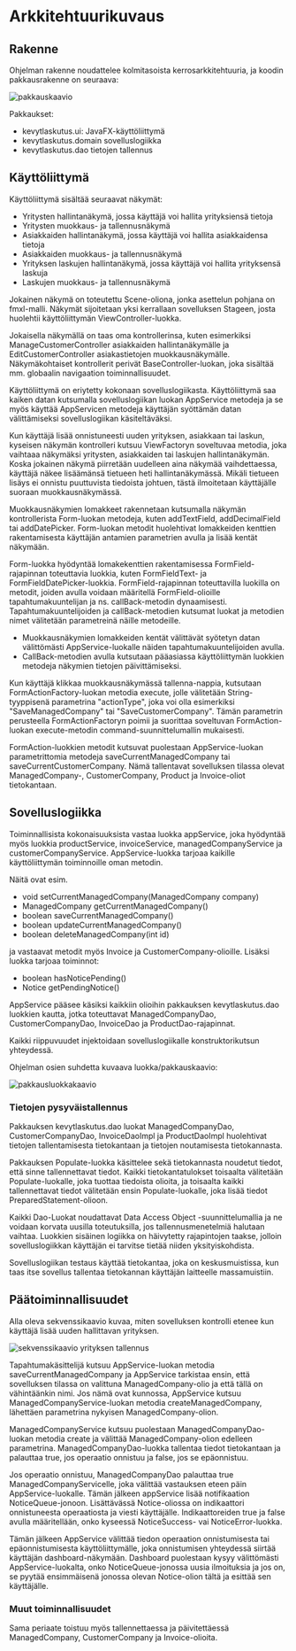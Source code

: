 # Arkkitehtuurikuvaus 

## Rakenne

Ohjelman rakenne noudattelee kolmitasoista kerrosarkkitehtuuria, ja koodin pakkausrakenne on seuraava:

![pakkauskaavio](pakkauskaavio.png)

Pakkaukset:

- kevytlaskutus.ui: JavaFX-käyttöliittymä 
- kevytlaskutus.domain sovelluslogiikka 
- kevytlaskutus.dao tietojen tallennus

## Käyttöliittymä

Käyttöliittymä sisältää seuraavat näkymät:

- Yritysten hallintanäkymä, jossa käyttäjä voi hallita yrityksiensä tietoja
- Yritysten muokkaus- ja tallennusnäkymä
- Asiakkaiden hallintanäkymä, jossa käyttäjä voi hallita asiakkaidensa tietoja
- Asiakkaiden muokkaus- ja tallennusnäkymä
- Yrityksen laskujen hallintanäkymä, jossa käyttäjä voi hallita yrityksensä laskuja
- Laskujen muokkaus- ja tallennusnäkymä

Jokainen näkymä on toteutettu Scene-oliona, jonka asettelun pohjana on fmxl-malli. Näkymät sijoitetaan yksi kerrallaan sovelluksen Stageen, josta huolehtii käyttöliittymän ViewController-luokka. 

Jokaisella näkymällä on taas oma kontrollerinsa, kuten esimerkiksi ManageCustomerController asiakkaiden hallintanäkymälle ja EditCustomerController asiakastietojen muokkausnäkymälle. Näkymäkohtaiset kontrollerit perivät BaseController-luokan, joka sisältää mm. globaalin navigaation toiminnallisuudet. 

Käyttöliittymä on eriytetty kokonaan sovelluslogiikasta. Käyttöliittymä saa kaiken datan kutsumalla sovelluslogiikan luokan AppService metodeja ja se myös käyttää AppServicen metodeja käyttäjän syöttämän datan välittämiseksi sovelluslogiikan käsiteltäväksi.

Kun käyttäjä lisää onnistuneesti uuden yrityksen, asiakkaan tai laskun, kyseisen näkymän kontrolleri kutsuu ViewFactoryn soveltuvaa metodia, joka vaihtaaa näkymäksi yritysten, asiakkaiden tai laskujen hallintanäkymän. Koska jokainen näkymä piirretään uudelleen aina näkymää vaihdettaessa, käyttäjä näkee lisäämänsä tietueen heti hallintanäkymässä. Mikäli tietueen lisäys ei onnistu puuttuvista tiedoista johtuen, tästä ilmoitetaan käyttäjälle suoraan muokkausnäkymässä. 

Muokkausnäkymien lomakkeet rakennetaan kutsumalla näkymän kontrollerista Form-luokan metodeja, kuten addTextField, addDecimalField tai addDatePicker. Form-luokan metodit huolehtivat lomakkeiden kenttien rakentamisesta käyttäjän antamien parametrien avulla ja lisää kentät näkymään. 

Form-luokka hyödyntää lomakekenttien rakentamisessa FormField-rajapinnan toteuttavia luokkia, kuten FormFieldText- ja FormFieldDatePicker-luokkia. FormField-rajapinnan toteuttavilla luokilla on metodit, joiden avulla voidaan määritellä FormField-olioille tapahtumakuuntelijan ja ns. callBack-metodin dynaamisesti. Tapahtumakuuntelijoiden ja callBack-metodien kutsumat luokat ja metodien nimet välitetään parametreinä näille metodeille. 

- Muokkausnäkymien lomakkeiden kentät välittävät syötetyn datan välittömästi AppService-luokalle näiden tapahtumakuuntelijoiden avulla. 
- CallBack-metodien avulla kutsutaan pääasiassa käyttöliittymän luokkien metodeja näkymien tietojen päivittämiseksi. 

Kun käyttäjä klikkaa muokkausnäkymässä tallenna-nappia, kutsutaan FormActionFactory-luokan metodia execute, jolle välitetään String-tyyppisenä parametrina "actionType", joka voi olla esimerkiksi "SaveManagedCompany" tai "SaveCustomerCompany". Tämän parametrin perusteella FormActionFactoryn poimii ja suorittaa soveltuvan FormAction-luokan execute-metodin command-suunnittelumallin mukaisesti. 

FormAction-luokkien metodit kutsuvat puolestaan AppService-luokan parametrittomia metodeja saveCurrentManagedCompany tai saveCurrentCustomerCompany. Nämä tallentavat sovelluksen tilassa olevat ManagedCompany-, CustomerCompany, Product ja Invoice-oliot tietokantaan.

## Sovelluslogiikka

Toiminnallisista kokonaisuuksista vastaa luokka appService, joka hyödyntää myös luokkia productService, invoiceService, managedCompanyService ja customerCompanyService. AppService-luokka tarjoaa kaikille käyttöliittymän toiminnoille oman metodin. 

Näitä ovat esim.

- void setCurrentManagedCompany(ManagedCompany company) 
- ManagedCompany getCurrentManagedCompany()
- boolean saveCurrentManagedCompany()
- boolean updateCurrentManagedCompany()
- boolean deleteManagedCompany(int id)

ja vastaavat metodit myös Invoice ja CustomerCompany-olioille. Lisäksi luokka tarjoaa toiminnot:

- boolean hasNoticePending()
- Notice getPendingNotice() 

AppService pääsee käsiksi kaikkiin olioihin pakkauksen kevytlaskutus.dao luokkien kautta, jotka toteuttavat ManagedCompanyDao, CustomerCompanyDao, InvoiceDao ja ProductDao-rajapinnat. 

Kaikki riippuvuudet injektoidaan sovelluslogiikalle konstruktorikutsun yhteydessä.

Ohjelman osien suhdetta kuvaava luokka/pakkauskaavio:

 ![pakkausluokkakaavio](pakkausluokkakaavio-revisio.png)

### Tietojen pysyväistallennus

Pakkauksen kevytlaskutus.dao luokat ManagedCompanyDao, CustomerCompanyDao, InvoiceDaoImpl ja ProductDaoImpl huolehtivat tietojen tallentamisesta tietokantaan ja tietojen noutamisesta tietokannasta.

Pakkauksen Populate-luokka käsittelee sekä tietokannasta noudetut tiedot, että sinne tallennettavat tiedot. Kaikki tietokantatulokset toisaalta välitetään Populate-luokalle, joka tuottaa tiedoista olioita, ja toisaalta kaikki tallennettavat tiedot välitetään ensin Populate-luokalle, joka lisää tiedot PreparedStatement-olioon. 

Kaikki Dao-Luokat noudattavat Data Access Object -suunnittelumallia ja ne voidaan korvata uusilla toteutuksilla, jos tallennusmenetelmiä halutaan vaihtaa. Luokkien sisäinen logiikka on häivytetty rajapintojen taakse, jolloin sovelluslogiikkan käyttäjän ei tarvitse tietää niiden yksityiskohdista. 

Sovelluslogiikan testaus käyttää tietokantaa, joka on keskusmuistissa, kun taas itse sovellus tallentaa tietokannan käyttäjän laitteelle massamuistiin.

## Päätoiminnallisuudet

Alla oleva sekvenssikaavio kuvaa, miten sovelluksen kontrolli etenee kun käyttäjä lisää uuden hallittavan yrityksen.

![sekvenssikaavio yrityksen tallennus](sekvenssikaavio-savemanagedcompany.png)

Tapahtumakäsittelijä kutsuu AppService-luokan metodia saveCurrentManagedCompany ja AppService tarkistaa ensin, että sovelluksen tilassa on valittuna ManagedCompany-olio ja että tällä on vähintäänkin nimi. Jos nämä ovat kunnossa, AppService kutsuu ManagedCompanyService-luokan metodia createManagedCompany, lähettäen parametrina nykyisen ManagedCompany-olion. 

ManagedCompanyService kutsuu puolestaan ManagedCompanyDao-luokan metodia create ja välittää ManagedCompany-olion edelleen parametrina. ManagedCompanyDao-luokka tallentaa tiedot tietokantaan ja palauttaa true, jos operaatio onnistuu ja false, jos se epäonnistuu.

Jos operaatio onnistuu, ManagedCompanyDao palauttaa true ManagedCompanyServicelle, joka välittää vastauksen eteen päin AppService-luokalle. Tämän jälkeen appService lisää notifikaation NoticeQueue-jonoon. Lisättävässä Notice-oliossa on indikaattori onnistuneesta operaatiosta ja viesti käyttäjälle. Indikaattoreiden true ja false avulla määritellään, onko kyseessä NoticeSuccess- vai NoticeError-luokka. 

Tämän jälkeen AppService välittää tiedon operaation onnistumisesta tai epäonnistumisesta käyttöliittymälle, joka onnistumisen yhteydessä siirtää käyttäjän dashboard-näkymään. Dashboard puolestaan kysyy välittömästi AppService-luokalta, onko NoticeQueue-jonossa uusia ilmoituksia ja jos on, se pyytää ensimmäisenä jonossa olevan Notice-olion tältä ja esittää sen käyttäjälle.

### Muut toiminnallisuudet

Sama periaate toistuu myös tallennettaessa ja päivitettäessä ManagedCompany, CustomerCompany ja Invoice-olioita. 